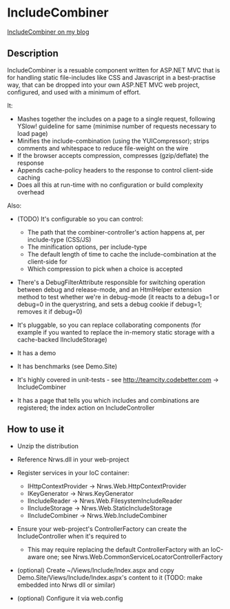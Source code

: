 # IncludeCombiner

[IncludeCombiner on my blog](http://blog.neverrunwithscissors.com/tag/include-combiner)

## Description

IncludeCombiner is a resuable component written for ASP.NET MVC that is for handling static file-includes like CSS and Javascript in a best-practise way, that can be dropped into your own ASP.NET MVC web project, configured, and used with a minimum of effort.

It:

* Mashes together the includes on a page to a single request, following YSlow! guideline for same (minimise number of requests necessary to load page)
* Minifies the include-combination (using the YUICompressor); strips comments and whitespace to reduce file-weight on the wire
* If the browser accepts compression, compresses (gzip/deflate) the response
* Appends cache-policy headers to the response to control client-side caching
* Does all this at run-time with no configuration or build complexity overhead

Also:

* (TODO) It's configurable so you can control:

	* The path that the combiner-controller's action happens at, per include-type (CSS/JS)
	* The minification options, per include-type
	* The default length of time to cache the include-combination at the client-side for
	* Which compression to pick when a choice is accepted

* There's a DebugFilterAttribute responsible for switching operation between debug and release-mode, and an HtmlHelper extension method to test whether we're in debug-mode (it reacts to a debug=1 or debug=0 in the querystring, and sets a debug cookie if debug=1; removes it if debug=0)
* It's pluggable, so you can replace collaborating components (for example if you wanted to replace the in-memory static storage with a cache-backed IIncludeStorage)
* It has a demo
* It has benchmarks (see Demo.Site)
* It's highly covered in unit-tests - see http://teamcity.codebetter.com -> IncludeCombiner
* It has a page that tells you which includes and combinations are registered; the index action on IncludeController

## How to use it

* Unzip the distribution
* Reference Nrws.dll in your web-project
* Register services in your IoC container:

	* IHttpContextProvider -> Nrws.Web.HttpContextProvider
	* IKeyGenerator -> Nrws.KeyGenerator
	* IIncludeReader -> Nrws.Web.FilesystemIncludeReader
	* IIncludeStorage -> Nrws.Web.StaticIncludeStorage
	* IIncludeCombiner -> Nrws.Web.IncludeCombiner

* Ensure your web-project's ControllerFactory can create the IncludeController when it's required to

	* This may require replacing the default ControllerFactory with an IoC-aware one; see Nrws.Web.CommonServiceLocatorControllerFactory
	
* (optional) Create ~/Views/Include/Index.aspx and copy Demo.Site/Views/Include/Index.aspx's content to it (TODO: make embedded into Nrws dll or similar)
* (optional) Configure it via web.config